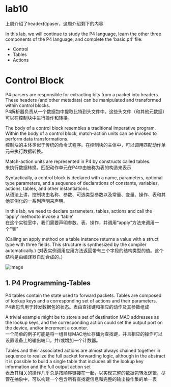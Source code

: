 # lab10

上周介绍了header和paser，这周介绍剩下的内容

In this lab, we will continue to study the P4 language, learn the other three components of the P4 language, and complete the ‘basic.p4’ file:
* Control
* Tables
* Actions

# Control Block
P4 parsers are responsible for extracting bits from a packet into headers. These headers (and other metadata) can be manipulated and transformed within control blocks. \
P4解析器负责从一个数据包中提取比特到头文件中。这些头文件（和其他元数据）可以在控制块中进行操作和转换。

The body of a control block resembles a traditional imperative program. Within the body of a control block, match-action units can be invoked to perform 
data transformations. \
控制块的主体类似于传统的命令式程序。在控制块的主体中，可以调用匹配动作单元来执行数据转换。

Match-action units are represented in P4 by constructs called tables.\
来执行数据转换。匹配动作单元在P4中由被称为表的构造来表示

Syntactically, a control block is declared with a name, parameters, optional type parameters, and a sequence of declarations of constants, variables,
actions, tables, and other instantiations.\
从语法上讲，控制块由名称、参数、可选类型参数以及常量、变量、操作、表和其他实例化的一系列声明来声明。


In this lab, we need to declare parameters, tables, actions and call the ‘apply’ methodto invoke a ‘table’ \
在这个实验室中，我们需要声明参数、表、操作，并调用“apply”方法来调用一个“表”

(Calling an apply method on a table instance returns a value with a struct type with three fields. This structure is synthesized by the compiler automatically.)
(对表实例调用应用方法返回带有三个字段的结构类型的值。这个结构是由编译器自动合成的。)


![image](https://user-images.githubusercontent.com/58734009/195614195-848a7666-3b8c-49cf-bdf9-d30ee3fcb89d.png)

## 1. P4 Programming-Tables

P4 tables contain the state used to forward packets. Tables are composed of lookup keys and a corresponding set of actions and their parameters. \
P4表包含用于转发数据包的状态。表由查找键和相应的动作及其参数组成

A trivial example might be to store a set of destination MAC addresses as the lookup keys, and the corresponding action could set the output port on the device, and/or increment a counter. \
一个简单的例子可能是将一组目标MAC地址存储为查找键，并且相应的操作可以设置设备上的输出端口，并/或增加一个计数器。

Tables and their associated actions are almost always chained together in sequence to realize the full packet forwarding logic, although in the abstract it is 
possible to build a single table that includes all the lookup key information and the full output action set\
表及其相关的操作几乎总是按顺序链接在一起，以实现完整的数据包转发逻辑，尽管在抽象中，可以构建一个包含所有查找键信息和完整的输出操作集的单一表




